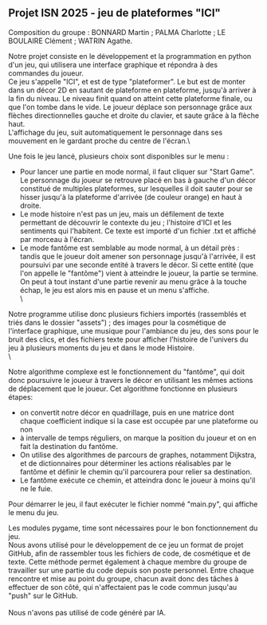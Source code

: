 ## Projet ISN 2025 - jeu de plateformes "ICI"

Composition du groupe :
BONNARD Martin ; 
PALMA Charlotte ; 
LE BOULAIRE Clément ; 
WATRIN Agathe.

Notre projet consiste en le développement et la programmation en python d'un jeu, qui utilisera une interface graphique et répondra à des commandes du joueur.\
Ce jeu s'appelle "ICI", et est de type "plateformer". Le but est de monter dans un décor 2D en sautant de plateforme en plateforme, jusqu'à arriver à la fin du niveau.
Le niveau finit quand on atteint cette plateforme finale, ou que l'on tombe dans le vide. Le joueur déplace son personnage grâce aux flèches directionnelles gauche et droite du clavier, et saute grâce à la flèche haut.\
L'affichage du jeu, suit automatiquement le personnage dans ses mouvement en le gardant proche du centre de l'écran.\

Une fois le jeu lancé, plusieurs choix sont disponibles sur le menu : 
- Pour lancer une partie en mode normal, il faut cliquer sur "Start Game". Le personnage du joueur se retrouve placé en bas à gauche d'un décor constitué de multiples plateformes, sur lesquelles il doit sauter pour se hisser jusqu'à la plateforme d'arrivée (de couleur orange) en haut à droite.
- Le mode histoire n'est pas un jeu, mais un défilement de texte permettant de découvrir le contexte du jeu ; l'histoire d'ICI et les sentiments qui l'habitent.
  Ce texte est importé d'un fichier .txt et affiché par morceau à l'écran.
- Le mode fantôme est semblable au mode normal, à un détail près : tandis que le joueur doit amener son personnage jusqu'à l'arrivée, il est poursuivi par une seconde entité à travers le décor. Si cette entité (que l'on appelle le "fantôme") vient à atteindre le joueur, la partie se termine.\
On peut à tout instant d'une partie revenir au menu grâce à la touche échap, le jeu est alors mis en pause et un menu s'affiche.\
\

Notre programme utilise donc plusieurs fichiers importés (rassemblés et triés dans le dossier "assets") ; des images pour la cosmétique de l'interface graphique, une musique pour l'ambiance du jeu, des sons pour le bruit des clics, et des fichiers texte pour afficher l'histoire de l'univers du jeu à plusieurs moments du jeu et dans le mode Histoire.\
\
  
Notre algorithme complexe est le fonctionnement du "fantôme", qui doit donc poursuivre le joueur à travers le décor en utilisant les mêmes actions de déplacement que le joueur. Cet algorithme fonctionne en plusieurs étapes:
- on convertit notre décor en quadrillage, puis en une matrice dont chaque coefficient indique si la case est occupée par une plateforme ou non
- à intervalle de temps réguliers, on marque la position du joueur et on en fait la destination du fantôme.
- On utilise des algorithmes de parcours de graphes, notamment Dijkstra, et de dictionnaires pour déterminer les actions réalisables par le fantôme et définir le chemin qu'il parcourera pour relier sa destination.
- Le fantôme exécute ce chemin, et atteindra donc le joueur à moins qu'il ne le fuie.

Pour démarrer le jeu, il faut exécuter le fichier nommé "main.py", qui affiche le menu du jeu.

Les modules pygame, time sont nécessaires pour le bon fonctionnement du jeu.\
Nous avons utilisé pour le développement de ce jeu un format de projet GitHub, afin de rassembler tous les fichiers de code, de cosmétique et de texte. Cette méthode permet également à chaque membre du groupe de travailler sur une partie du code depuis son poste personnel. Entre chaque rencontre et mise au point du groupe, chacun avait donc des tâches à effectuer de son côté, qui n'affectaient pas le code commun jusqu'au "push" sur le GitHub.\
\
Nous n'avons pas utilisé de code généré par IA.
